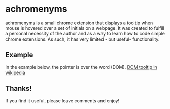 achromenyms
===========

achromenyms is a small chrome extension that displays a tooltip when mouse is hovered over a set of initials on a webpage.
It was created to fulfill a personal necessity of the author and as a way to learn how to code simple chrome extensions.
As such, it has very limited - but useful- functionality.

Example
-------
In the example below, the pointer is over the word (DOM).
[DOM tooltip in wikipedia](https://raw.githubusercontent.com/Leockard/achromenyms/master/example.png)

Thanks!
-------
If you find it useful, please leave comments and enjoy!

